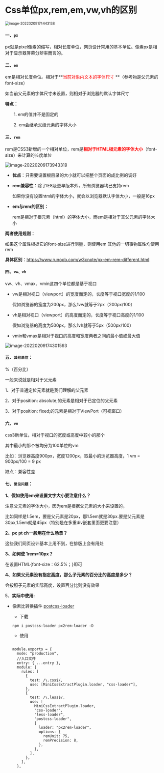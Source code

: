 # Css单位px,rem,em,vw,vh的区别

<img src="https://gitee.com/JuntengMa/imgae/raw/master/image-20220209174443138.png" alt="image-20220209174443138" style="zoom:80%;" />

#### **一、`px`**

px就是pixel像素的缩写，相对长度单位，网页设计常用的基本单位。像素px是相对于显示器屏幕分辨率而言的。

#### **二、`em`**

em是相对长度单位。相对于**<font color="red">当前对象内文本的字体尺寸 </font>**（参考物是父元素的font-size）

如当前父元素的字体尺寸未设置，则相对于浏览器的默认字体尺寸

**特点：**

  1. em的值并不是固定的

  2. em会继承父级元素的字体大小

#### **三、`rem`**

rem是CSS3新增的一个相对单位，rem是<font color="red">**相对于HTML根元素的字体大小**</font>（font-size）来计算的长度单位

![image-20220209173943319](https://gitee.com/JuntengMa/imgae/raw/master/image-20220209173943319.png)

- **优点**：只需要设置根目录的大小就可以把整个页面的成比例的调好

- **rem兼容性**：除了IE8及更早版本外，所有浏览器均已支持rem

  如果你没有设置html的字体大小，就会以浏览器默认字体大小，一般是16px

- **em与rem的区别：**

  rem是相对于根元素（html）的字体大小，而em是相对于其父元素的字体大小

**两者使用规则：**

如果这个属性根据它的font-size进行测量，则使用em 其他的一切事物属性均使用rem

**具体区别**：https://www.runoob.com/w3cnote/px-em-rem-different.html

#### **四、`vw、vh`**

vw、vh、vmax、vmin这四个单位都是基于视口

- vw是相对视口（viewport）的宽度而定的，长度等于视口宽度的1/100

  假如浏览器的宽度为200px，那么1vw就等于2px（200px/100）

- vh是相对视口（viewport）的高度而定的，长度等于视口高度的1/100

  假如浏览器的高度为500px，那么1vh就等于5px（500px/100）

- vmin和vmax是相对于视口的高度和宽度两者之间的最小值或最大值

![image-20220209174301593](https://gitee.com/JuntengMa/imgae/raw/master/image-20220209174301593.png)



#### **五、`其他单位`：**

%（百分比）

一般来说就是相对于父元素

1、对于普通定位元素就是我们理解的父元素

2、对于position: absolute;的元素是相对于已定位的父元素

3、对于position: fixed;的元素是相对于ViewPort（可视窗口）

#### **六、`vm`**

css3新单位，相对于视口的宽度或高度中较小的那个

其中最小的那个被均分为100单位的vm

比如：浏览器高度900px，宽度1200px，取最小的浏览器高度，1 vm = 900px/100 = 9 px

缺点：兼容性差



#### **七、`常见问题`：**

**1、假如使用em来设置文字大小要注意什么？**

注意父元素的字体大小，因为em是根据父元素的大小来设置的。

比如同样是1.5em，要是父元素是20px，那1.5em就是30px.要是父元素是30px,1.5em就是45px（特别是在多重div嵌套里面更要注意）

**2、pc pt ch一般用在什么场景？**

这些我们网页设计基本上用不到，在排版上会有用处

**3、如何使 1rem=10px？**

在设置HTML{font-size：62.5%；}即可

**4、如果父元素没有指定高度，那么子元素的百分比的高度是多少？**

会按照子元素的实际高度，设置百分比则没有效果

5、**实际中使用:**

- 像素比转换插件 [postcss-loader](https://www.webpackjs.com/loaders/postcss-loader/)

  - 下载

  ```
  npm i postcss-loader px2rem-loader -D
  ```

  - 使用

  ```
  
  module.exports = {
    mode: "production",
    //入口文件
    entry: { ...entry },
    module: {
      rules: [
        {
          test: /\.css$/,
          use: [MiniCssExtractPlugin.loader, "css-loader"],
        },
        {
          test: /\.less$/,
          use: [
            MiniCssExtractPlugin.loader,
            "css-loader",
            "less-loader",
            "postcss-loader",
            {
              loader: "px2rem-loader",
              options: {
                remUnit: 75,
                remPrecision: 8,
              },
            },
          ],
        },
      ],
    },
  
  ```